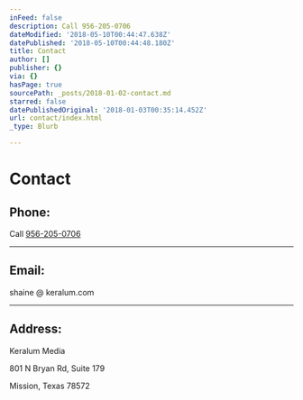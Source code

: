 ```yaml
---
inFeed: false
description: Call 956-205-0706
dateModified: '2018-05-10T00:44:47.638Z'
datePublished: '2018-05-10T00:44:48.180Z'
title: Contact
author: []
publisher: {}
via: {}
hasPage: true
sourcePath: _posts/2018-01-02-contact.md
starred: false
datePublishedOriginal: '2018-01-03T00:35:14.452Z'
url: contact/index.html
_type: Blurb

---
```

# Contact

## Phone:

Call [956-205-0706][0]

---

## Email:

shaine @ keralum.com

---

## Address:

Keralum Media

801 N Bryan Rd, Suite 179

Mission, Texas 78572

[0]: http://callto:19562050706/ "Click to call"